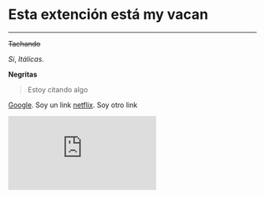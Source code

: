 # Esta extención está my vacan

***

~~Tachando~~

*Si*, _Itálicas_.

**Negritas**

> Estoy citando algo

[Google](google.com). Soy un link
[netflix][1]. Soy otro link

![Texto alternativo de la imágen](https://www.elcomercio.es/economia/motor/mercedes-benz-coche-electrico-futuro-inspirado-avatar-reciclable-20200109143130-nt.html)

[1]: netflix.com